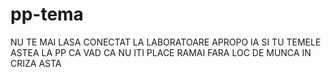 # pp-tema
NU TE MAI LASA CONECTAT LA LABORATOARE
APROPO IA SI TU TEMELE ASTEA LA PP CA VAD CA NU ITI PLACE RAMAI FARA LOC DE MUNCA IN CRIZA ASTA
